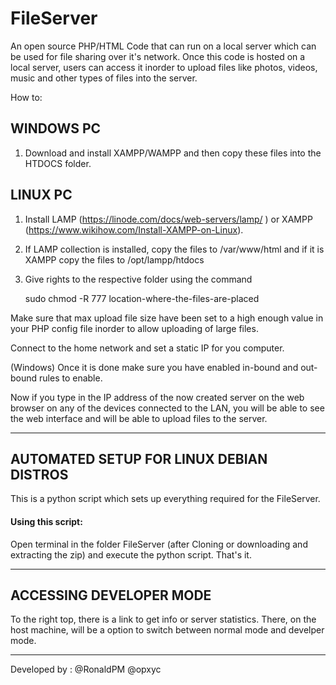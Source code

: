# FileServer
An open source PHP/HTML Code that can run on a local server which can be used for file sharing over it's network.
Once this code is hosted on a local server, users can access it inorder to upload files like photos, videos, music 
and other types of files into the server.

How to:

## WINDOWS PC
1) Download and install XAMPP/WAMPP and then copy these files into the HTDOCS folder. 

## LINUX PC
1) Install LAMP (https://linode.com/docs/web-servers/lamp/ ) or XAMPP (https://www.wikihow.com/Install-XAMPP-on-Linux).
2) If LAMP collection is installed, copy the files to /var/www/html and if it is XAMPP copy the files to /opt/lampp/htdocs
3) Give rights to the respective folder using the command 
    
    sudo chmod -R 777 location-where-the-files-are-placed
    
Make sure that max upload file size have been set to a high enough value in your PHP config file inorder to allow uploading of large files.

Connect to the home network and set a static IP for you computer.

(Windows) Once it is done make sure you have enabled in-bound and out-bound rules to enable.

Now if you type in the IP address of the now created server on the web browser on any of the devices connected to the LAN,
you will be able to see the web interface and will be able to upload files to the server.


-----------------------------------------------

## AUTOMATED SETUP FOR LINUX DEBIAN DISTROS

This is a python script which sets up everything required for the FileServer. 

#### Using this script:
Open terminal in the folder FileServer (after Cloning or downloading and extracting the zip) and execute the python script. That's it.

-----------------------------------------------

## ACCESSING DEVELOPER MODE

To the right top, there is a link to get info or server statistics. There, on the host machine, will be a option to switch between normal mode and develper mode.

-----------------------------------------------

Developed by : @RonaldPM @opxyc
